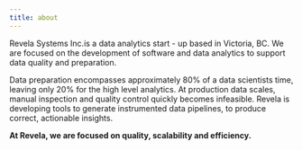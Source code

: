 ```yaml
---
title: about
---
```


Revela Systems Inc.is a data analytics start - up based in Victoria, BC. We are focused on the development of
software and data analytics to support data quality and preparation. 

Data preparation encompasses approximately 80% of a data scientists time, leaving only 20% for the high level analytics. At production data scales, manual inspection and quality control quickly becomes infeasible. Revela is developing tools to generate instrumented data pipelines, to produce correct, actionable insights. 

**At Revela, we are focused on quality, scalability and efficiency.**
